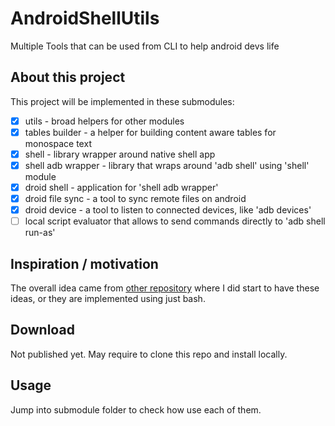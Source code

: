 # AndroidShellUtils
Multiple Tools that can be used from CLI to help android devs life

## About this project
This project will be implemented in these submodules:
* [x] utils - broad helpers for other modules
* [x] tables builder - a helper for building content aware tables for monospace text
* [x] shell - library wrapper around native shell app
* [x] shell adb wrapper - library that wraps around 'adb shell' using 'shell' module
* [x] droid shell - application for 'shell adb wrapper'
* [x] droid file sync - a tool to sync remote files on android
* [x] droid device - a tool to listen to connected devices, like 'adb devices'
* [ ] local script evaluator that allows to send commands directly to 'adb shell run-as'

## Inspiration / motivation
The overall idea came from [other repository](https://github.com/brunodles/linux-second-screen)
where I did start to have these ideas, or they are implemented using just bash.

## Download
Not published yet.
May require to clone this repo and install locally.

## Usage
Jump into submodule folder to check how use each of them.

